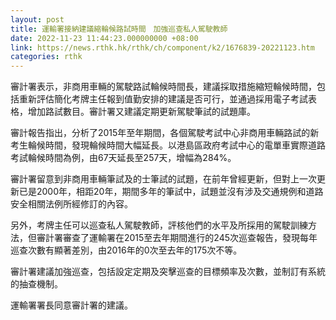 ```yaml
---
layout: post
title: 運輸署接納建議縮輪候路試時間　加強巡查私人駕駛教師
date: 2022-11-23 11:44:23.000000000 +08:00
link: https://news.rthk.hk/rthk/ch/component/k2/1676839-20221123.htm
categories: rthk
---
```


審計署表示，非商用車輛的駕駛路試輪候時間長，建議採取措施縮短輪候時間，包括重新評估簡化考牌主任報到值勤安排的建議是否可行，並通過採用電子考試表格，增加路試數目。審計署又建議定期更新駕駛筆試的試題庫。

審計報告指出，分析了2015年至年期間，各個駕駛考試中心非商用車輛路試的新考生輪候時間，發現輪候時間大幅延長。以港島區政府考試中心的電單車實際道路考試輪候時間為例，由67天延長至257天，增幅為284%。

審計署留意到非商用車輛筆試及的士筆試的試題，在前年曾經更新，但對上一次更新已是2000年，相距20年，期間多年的筆試中，試題並沒有涉及交通規例和道路安全相關法例所經修訂的內容。

另外，考牌主任可以巡查私人駕駛教師，評核他們的水平及所採用的駕駛訓練方法，但審計署審查了運輸署在2015至去年期間進行的245次巡查報告，發現每年巡查次數有顯著差別，由2016年的0次至去年的175次不等。

審計署建議加強巡查，包括設定定期及突擊巡查的目標頻率及次數，並制訂有系統的抽查機制。

運輸署署長同意審計署的建議。
